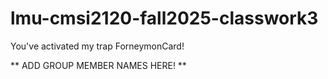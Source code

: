 # lmu-cmsi2120-fall2025-classwork3
You've activated my trap ForneymonCard!

** ADD GROUP MEMBER NAMES HERE! **